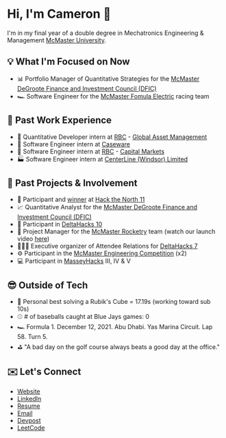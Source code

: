 # Hi, I'm Cameron 👋

I'm in my final year of a double degree in Mechatronics Engineering & Management [McMaster University](https://www.mcmaster.ca/).

## 💡 What I'm Focused on Now

- 📊 Portfolio Manager of Quantitative Strategies for the [McMaster DeGroote Finance and Investment Council (DFIC)](https://www.degrootefinance.ca/quant-group)
- 🏎️ Software Engineer for the [McMaster Fomula Electric](https://macformularacing.com/) racing team

## 🏢 Past Work Experience

- 🔢 Quantitative Developer intern at [RBC](https://www.rbc.com/about-rbc.html) - [Global Asset Management](https://www.rbcgam.com/en/ca/)
- 🧾 Software Engineer intern at [Caseware](https://www.caseware.com/ca)
- 🏦 Software Engineer intern at [RBC](https://www.rbc.com/about-rbc.html) - [Capital Markets](https://www.rbccm.com/en/)
- 🏭 Software Engineer intern at [CenterLine (Windsor) Limited](https://www.cntrline.com/)

## 🔄 Past Projects & Involvement

- 🪿 Participant and [winner](https://devpost.com/software/align-sqzt8c) at [Hack the North 11](https://hackthenorth.com/)
- 📈 Quantitative Analyst for the [McMaster DeGroote Finance and Investment Council (DFIC)](https://www.degrootefinance.ca/quant-group)
- 🤖 Participant in [DeltaHacks 10](https://deltahacks.com/)
- 🚀 Project Manager for the [McMaster Rocketry](https://www.macrocketry.ca/) team (watch our launch video [here](https://www.youtube.com/watch?v=4lxF2DUAMRA))
- 🧑🏼‍💻 Executive organizer of Attendee Relations for [DeltaHacks 7](https://deltahacks.com/)
- ⚙️ Participant in the [McMaster Engineering Competition](https://macengcomp.weebly.com/) (x2)
- 💻 Participant in [MasseyHacks](https://masseyhacks.ca/) III, IV & V

## 😎 Outside of Tech

- 🧩 Personal best solving a Rubik's Cube = 17.19s (working toward sub 10s)
- ⚾️ # of baseballs caught at Blue Jays games: 0
- 🏎 Formula 1. December 12, 2021. Abu Dhabi. Yas Marina Circuit. Lap 58. Turn 5.
- ⛳️ "A bad day on the golf course always beats a good day at the office."

## ✉️ Let's Connect

- [Website](https://cameronbeneteau.github.io/)
- [LinkedIn](https://www.linkedin.com/in/cameronbeneteau/)
- [Resume](https://cameronbeneteau.github.io/Cameron_Beneteau_resume.pdf)
- [Email](mailto:beneteac@mcmaster.ca)
- [Devpost](https://devpost.com/cameronbeneteau)
- [LeetCode](https://leetcode.com/u/cameronbeneteau/)
